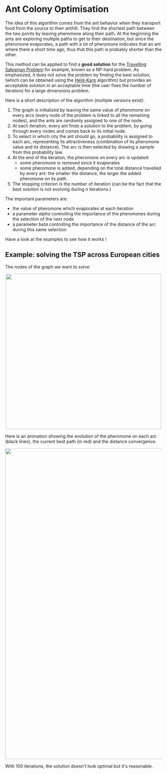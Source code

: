 # Ant Colony Optimisation

The idea of this algorithm comes from the ant behavior when they transport food from the source
to their anthill. They find the shortest path between the two points by leaving pheromone along 
their path. At the beginning the ants are exploring multiple paths to get to their destination, 
but since the pheromone evaporates, a path with a lot of pheromone indicates that an ant where 
there a short time ago, thus that this path is probably shorter than the other.

This method can be applied to find a **good solution** for the 
[Travelling Salesman Problem](https://en.wikipedia.org/wiki/Travelling_salesman_problem) for example,
known as a NP-hard problem. As emphasized, it does not solve the problem by finding the best solution,
(which can be obtained using the [Held-Karp](https://en.wikipedia.org/wiki/Held%E2%80%93Karp_algorithm)
algorithm) but provides an acceptable solution in an 
acceptable time (the user fixes the number of iteration) for a large dimensions problem.

Here is a short description of the algorithm (multiple versions exist):
1. The graph is initialized by leaving the same value of pheromone on every arcs (every node of
the problem is linked to all the remaining nodes), and the ants are randomly assigned to one of
the node.
2. At each iteration, every ant finds a solution to the problem, by going through every nodes and
comes back to its initial node.
3. To select in which city the ant should go, a probability is assigned to each arc, representing
its attractiveness (combination of its pheromone value and its distance).
The arc is then selected by drawing a sample from this probability law.
4. At the end of the iteration, the pheromone on every arc is updated:
    * some pheromone is removed since it evaporates
    * some pheromone is added, depending on the total distance travelled by every ant: the smaller
    the distance, the larger the added pheromone on its path.
5. The stopping criterion is the number of iteration (can be the fact that the best solution is not
evolving during *n* iterations.)

The important parameters are:
* the value of pheromone which evaporates at each iteration
* a parameter *alpha* controlling the importance of the pheromones during the selection of the next node
* a parameter *beta* controlling the importance of the distance of the arc during this same selection

Have a look at the examples to see how it works !

## Example: solving the TSP across European cities

The nodes of the graph we want to solve:
<p align="center">
    <img src="gallery/cities.png" width = "500">
</p>

Here is an animation showing the evolution of the pheromone on each arc (black lines), the current best path (in red) and the distance convergence.

<p align="center">
    <img src="gallery/paths.gif" width = "1000">
</p>

With 100 iterations, the solution doesn't look optimal but it's reasonable.
